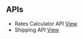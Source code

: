 ## APIs

- Rates Calculator API [View](https://github.com/Ebrahimnooh12/Aramex_API/tree/master/Rate "View")
- Shipping API [View](https://github.com/Ebrahimnooh12/Aramex_API/tree/master/shipping%20API "View")

